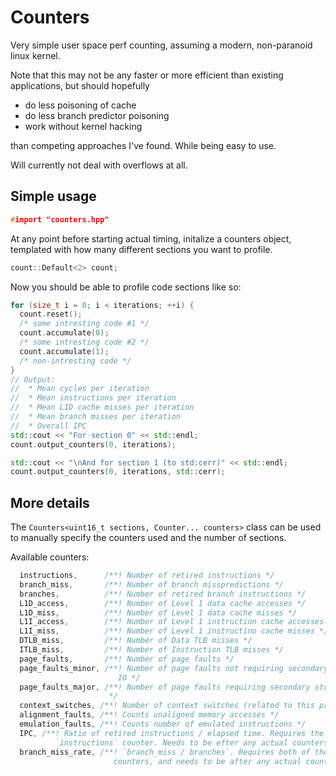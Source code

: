 # Counters

Very simple user space perf counting, assuming a modern, non-paranoid linux kernel.

Note that this may not be any faster or more efficient than existing applications, but should hopefully 

* do less poisoning of cache
* do less branch predictor poisoning
* work without kernel hacking

than competing approaches I've found. While being easy to use.

Will currently not deal with overflows at all.

## Simple usage

```c++
#import "counters.hpp"
```

At any point before starting actual timing, initalize a counters object, templated with how many different sections you want to profile.

```c++
count::Default<2> count;
```

Now you should be able to profile code sections like so:

```c++
for (size_t i = 0; i < iterations; ++i) {
  count.reset();
  /* some intresting code #1 */
  count.accumulate(0);
  /* some intresting code #2 */
  count.accumulate(1);
  /* non-intresting code */
}
// Output: 
//  * Mean cycles per iteration 
//  * Mean instructions per iteration
//  * Mean L1D cache misses per iteration
//  * Mean branch misses per iteration
//  * Overall IPC
std::cout << "For section 0" << std::endl;
count.output_counters(0, iterations);

std::cout << "\nAnd for section 1 (to std:cerr)" << std::endl; 
count.output_counters(0, iterations, std::cerr);
```

## More details

The `Counters<uint16_t sections, Counter... counters>` class can be used to manually specify the counters used and the number of sections.

Available counters:

```c++
  instructions,      /**! Number of retired instructions */
  branch_miss,       /**! Number of branch misspredictions */
  branches,          /**! Number of retired branch instructions */
  L1D_access,        /**! Number of Level 1 data cache accesses */
  L1D_miss,          /**! Number of Level 1 data cache misses */
  L1I_access,        /**! Number of Level 1 instruction cache accesses */
  L1I_miss,          /**! Number of Level 1 instructino cache misses */
  DTLB_miss,         /**! Number of Data TLB misses */
  ITLB_miss,         /**! Number of Instruction TLB misses */
  page_faults,       /**! Number of page faults */
  page_faults_minor, /**! Number of page faults not requiring secondary storage
                        IO */
  page_faults_major, /**! Number of page faults requiring secondary storage IO
                      */
  context_switches, /**! Number of context switches (related to this process) */
  alignment_faults, /**! Counts unaligned memory accesses */
  emulation_faults, /**! Counts number of emulated instructions */
  IPC, /**! Ratio of retired instructions / elapsed time. Requires the
          `instructions` counter. Needs to be efter any actual counters. */
  branch_miss_rate, /**! `branch_miss / branches`. Requires both of these
                       counters, and needs to be after any actual counters. */
```
